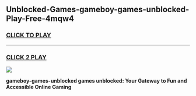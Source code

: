 
## Unblocked-Games-gameboy-games-unblocked-Play-Free-4mqw4
<h3>
<a href="https://premium76.site?title=gameboy-games-unblocked&ref=23A">CLICK TO PLAY</a></h3>
<hr>

<h3>
<a href="https://premium76.site?title=gameboy-games-unblocked&ref=23A">CLICK 2 PLAY</a>
  
</h3>

<a href="https://premium76.site?title=gameboy-games-unblocked&ref=23A"><img src="https://clearcache.store/games.png"></a>


**gameboy-games-unblocked games unblocked: Your Gateway to Fun and Accessible Online Gaming**
